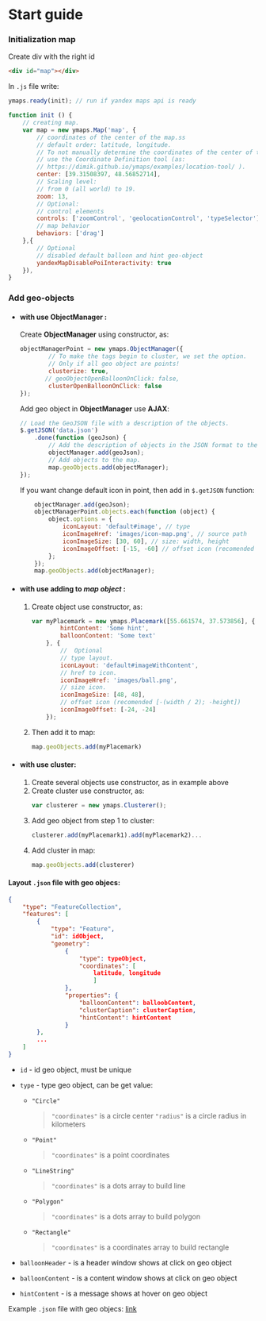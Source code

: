 # Start guide

### Initialization map
Create div with the right id
```html
<div id="map"></div>
```
In ```.js``` file write:
```javascript
ymaps.ready(init); // run if yandex maps api is ready

function init () {
    // creating map.    
    var map = new ymaps.Map('map', {
        // coordinates of the center of the map.ss
        // default order: latitude, longitude.
        // To not manually determine the coordinates of the center of the map,
        // use the Coordinate Definition tool (as:    
        // https://dimik.github.io/ymaps/examples/location-tool/ ).
        center: [39.31508397, 48.56852714],
        // Scaling level:
        // from 0 (all world) to 19.
        zoom: 13,
        // Optional:
        // control elements
        controls: ['zoomControl', 'geolocationControl', 'typeSelector'],
        // map behavior
        behaviors: ['drag']         
    },{
        // Optional
        // disabled default balloon and hint geo-object
        yandexMapDisablePoiInteractivity: true 
    }),
}
```

### Add geo-objects

* #### with use **ObjectManager** :
    Create **ObjectManager** using constructor, as:
    ```javascript
    objectManagerPoint = new ymaps.ObjectManager({
            // To make the tags begin to cluster, we set the option.
            // Only if all geo object are points!
            clusterize: true,
           // geoObjectOpenBalloonOnClick: false,
            clusterOpenBalloonOnClick: false
    });
    ```
    Add geo object in **ObjectManager** use **AJAX**:
    ```javascript
    // Load the GeoJSON file with a description of the objects.
    $.getJSON('data.json')
        .done(function (geoJson) {
            // Add the description of objects in the JSON format to the object manager.
            objectManager.add(geoJson);
            // Add objects to the map.
            map.geoObjects.add(objectManager);
    });
    ```
    If you want change default icon in point, then add in ```$.getJSON``` function:
    ```javascript
        objectManager.add(geoJson);
        objectManagerPoint.objects.each(function (object) {
            object.options = { 
                iconLayout: 'default#image', // type 
                iconImageHref: 'images/icon-map.png', // source path 
                iconImageSize: [30, 60], // size: width, height
                iconImageOffset: [-15, -60] // offset icon (recomended [-(width / 2); -height])
            };
        });
        map.geoObjects.add(objectManager);
    ```  

* #### with use adding to *map object* :
    1. Create object use constructor, as:
        ```javascript
        var myPlacemark = new ymaps.Placemark([55.661574, 37.573856], {
                hintContent: 'Some hint',
                balloonContent: 'Some text'
            }, {
                //  Optional
                // type layout.
                iconLayout: 'default#imageWithContent',
                // href to icon.
                iconImageHref: 'images/ball.png',
                // size icon.
                iconImageSize: [48, 48],
                // offset icon (recomended [-(width / 2); -height])
                iconImageOffset: [-24, -24]
            });
        ```
    2. Then add it to map:
        ```javascript
        map.geoObjects.add(myPlacemark)
        ```

* #### with use cluster:
    1. Create several objects use constructor, as in example above
    2. Create cluster use constructor, as:
        ```javascript
        var clusterer = new ymaps.Clusterer();
        ``` 
    3. Add geo object from step 1 to cluster:
        ```javascript
        clusterer.add(myPlacemark1).add(myPlacemark2)...
        ```
    4. Add cluster in map:
        ```javascript
        map.geoObjects.add(clusterer)
        ```    

#### Layout ```.json``` file with geo objecs:
```json
{
    "type": "FeatureCollection",
    "features": [
        {
            "type": "Feature", 
            "id": idObject,  
            "geometry": 
                {
                    "type": typeObject, 
                    "coordinates": [
                        latitude, longitude
                        ]
                }, 
                "properties": {
                    "balloonContent": balloobContent, 
                    "clusterCaption": clusterCaption, 
                    "hintContent": hintContent
                }
        },
        ...
    ]
}
```
* ```id``` - id geo object, must be unique
* ```type``` - type geo object, can be get value:
    * ```"Circle"``` 
        > ```"coordinates"``` is a circle center 
        > ```"radius"``` is a circle radius  in kilometers

    * ```"Point"``` 
        > ```"coordinates"``` is a point coordinates 
        
    * ```"LineString"``` 
        > ```"coordinates"``` is a dots array to build line 
        
    * ```"Polygon"``` 
        > ```"coordinates"``` is a dots array to build polygon 
      
    * ```"Rectangle"``` 
        > ```"coordinates"``` is a coordinates array to build rectangle 
         
* ```balloonHeader``` - is a header window shows at click on geo object
* ```balloonContent``` - is a content window shows at click on geo object
* ```hintContent``` - is a message shows at hover on geo object

Example ```.json``` file with geo objecs:
[link](#)